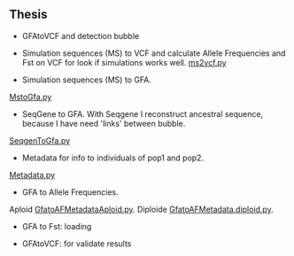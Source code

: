 ## Thesis

- GFAtoVCF and detection bubble

- Simulation sequences (MS) to VCF and calculate Allele Frequencies and Fst on VCF for look if simulations works well. 
[ms2vcf.py](ms2vcf.py) 

- Simulation sequences (MS) to GFA.
 
[MstoGfa.py](MstoGfa.py)

- SeqGene to GFA. With Seqgene I reconstruct ancestral sequence, because I have need 'links' between bubble.

[SeqgenToGfa.py](SeqgenToGfa.py)

- Metadata for info to individuals of pop1 and pop2.

 [Metadata.py](Metadata.py)

- GFA to Allele Frequencies.

Aploid [GfatoAFMetadataAploid.py](GfatoAFMetadataAploid.py).
Diploide [GfatoAFMetadata.diploid.py](GfatoAFMetadata.diploid.py).

- GFA to Fst: loading

- GFAtoVCF: for validate results 
